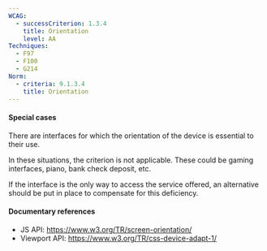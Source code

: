 ```yaml
---
WCAG:
  - successCriterion: 1.3.4
    title: Orientation
    level: AA
Techniques:
  - F97
  - F100
  - G214
Norm:
  - criteria: 9.1.3.4
    title: Orientation
---
```


#### Special cases

There are interfaces for which the orientation of the device is essential to their use.

In these situations, the criterion is not applicable. These could be gaming interfaces, piano, bank check deposit, etc.

If the interface is the only way to access the service offered, an alternative should be put in place to compensate for this deficiency.

#### Documentary references

- JS API: https://www.w3.org/TR/screen-orientation/
- Viewport API: https://www.w3.org/TR/css-device-adapt-1/
